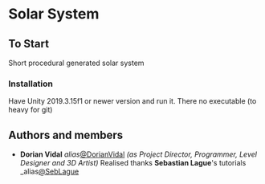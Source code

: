 # Solar System  

## To Start

Short procedural generated solar system

### Installation

Have Unity 2019.3.15f1 or newer version and run it. There no executable (to heavy for git)

## Authors and members

* **Dorian Vidal** _alias_[@DorianVidal](https://github.com/DorianVidal) _(as Project Director, Programmer, Level Designer and 3D Artist)_
Realised thanks **Sebastian Lague**'s tutorials _alias[@SebLague](https://github.com/SebLague) 
